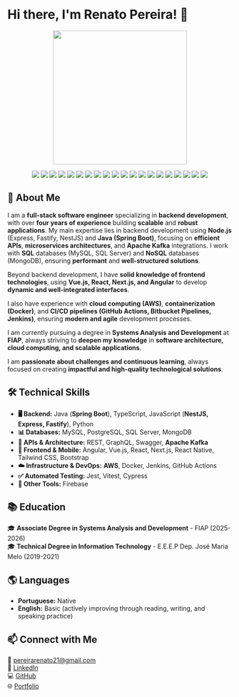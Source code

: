 # Hi there, I'm Renato Pereira! 👋 

<p align="center">
  <img src="https://media4.giphy.com/media/v1.Y2lkPTc5MGI3NjExa2J2NHlvYXJpenpueWJlaWVqOGdlYTZxbHVlNGVjemM5cmZjdjFqeCZlcD12MV9pbnRlcm5hbF9naWZfYnlfaWQmY3Q9Zw/3oKIPnAiaMCws8nOsE/giphy.gif" width="300"/>
</p>

<p align="center">
  <img src="https://img.shields.io/badge/JavaScript-F7DF1E?style=for-the-badge&logo=javascript&logoColor=black"/>
  <img src="https://img.shields.io/badge/TypeScript-3178C6?style=for-the-badge&logo=typescript&logoColor=white"/>
  <img src="https://img.shields.io/badge/Java-ED8B00?style=for-the-badge&logo=openjdk&logoColor=white"/>
  <img src="https://img.shields.io/badge/Python-3776AB?style=for-the-badge&logo=python&logoColor=white"/>
  <img src="https://img.shields.io/badge/Vue.js-4FC08D?style=for-the-badge&logo=vue.js&logoColor=white"/>
  <img src="https://img.shields.io/badge/React-61DAFB?style=for-the-badge&logo=react&logoColor=black"/>
  <img src="https://img.shields.io/badge/Next.js-000000?style=for-the-badge&logo=nextdotjs&logoColor=white"/>
  <img src="https://img.shields.io/badge/Angular-DD0031?style=for-the-badge&logo=angular&logoColor=white"/>
  <img src="https://img.shields.io/badge/Node.js-43853D?style=for-the-badge&logo=node.js&logoColor=white"/>
  <img src="https://img.shields.io/badge/NestJS-E0234E?style=for-the-badge&logo=nestjs&logoColor=white"/>
  <img src="https://img.shields.io/badge/Spring%20Boot-6DB33F?style=for-the-badge&logo=spring-boot&logoColor=white"/>
  <img src="https://img.shields.io/badge/MySQL-4479A1?style=for-the-badge&logo=mysql&logoColor=white"/>
  <img src="https://img.shields.io/badge/MongoDB-4EA94B?style=for-the-badge&logo=mongodb&logoColor=white"/>
  <img src="https://img.shields.io/badge/PostgreSQL-316192?style=for-the-badge&logo=postgresql&logoColor=white"/>
  <img src="https://img.shields.io/badge/Docker-2496ED?style=for-the-badge&logo=docker&logoColor=white"/>
  <img src="https://img.shields.io/badge/AWS-232F3E?style=for-the-badge&logo=amazon-aws&logoColor=white"/>
  <img src="https://img.shields.io/badge/GraphQL-E10098?style=for-the-badge&logo=graphql&logoColor=white"/>
  <img src="https://img.shields.io/badge/Swagger-85EA2D?style=for-the-badge&logo=swagger&logoColor=black"/>
  <img src="https://img.shields.io/badge/Jenkins-D24939?style=for-the-badge&logo=jenkins&logoColor=white"/>
  <img src="https://img.shields.io/badge/CI%2FCD-4B8BBE?style=for-the-badge&logo=githubactions&logoColor=white"/>
</p>

## 🚀 About Me

I am a **full-stack software engineer** specializing in **backend development**, with over **four years of experience** building **scalable** and **robust applications**. My main expertise lies in backend development using **Node.js** (Express, Fastify, NestJS) and **Java (Spring Boot)**, focusing on **efficient APIs**, **microservices architectures**, and **Apache Kafka** integrations. I work with **SQL** databases (MySQL, SQL Server) and **NoSQL** databases (MongoDB), ensuring **performant** and **well-structured solutions**.  

Beyond backend development, I have **solid knowledge of frontend technologies**, using **Vue.js, React, Next.js, and Angular** to develop **dynamic and well-integrated interfaces**.  

I also have experience with **cloud computing (AWS)**, **containerization (Docker)**, and **CI/CD pipelines (GitHub Actions, Bitbucket Pipelines, Jenkins)**, ensuring **modern and agile** development processes.  

I am currently pursuing a degree in **Systems Analysis and Development** at **FIAP**, always striving to **deepen my knowledge** in **software architecture, cloud computing, and scalable applications**.  

I am **passionate about challenges and continuous learning**, always focused on creating **impactful and high-quality technological solutions**.

## 🛠️ Technical Skills

- **🖥️ Backend:** Java (**Spring Boot**), TypeScript, JavaScript (**NestJS, Express, Fastify**), Python  
- **📊 Databases:** MySQL, PostgreSQL, SQL Server, MongoDB  
- **🔗 APIs & Architecture:** REST, GraphQL, Swagger, **Apache Kafka**  
- **🎨 Frontend & Mobile:** Angular, Vue.js, React, Next.js, React Native, Tailwind CSS, Bootstrap  
- **☁️ Infrastructure & DevOps:** **AWS**, Docker, Jenkins, GitHub Actions  
- **✅ Automated Testing:** Jest, Vitest, Cypress  
- **📌 Other Tools:** Firebase  

## 📚 Education

🎓 **Associate Degree in Systems Analysis and Development** - FIAP (2025-2026)  
🎓 **Technical Degree in Information Technology** - E.E.E.P Dep. José Maria Melo (2019-2021)

## 🌎 Languages

- **Portuguese:** Native
- **English:** Basic (actively improving through reading, writing, and speaking practice)

## 📫 Connect with Me

📧 pereirarenato21@gmail.com  
🔗 [LinkedIn](https://www.linkedin.com/in/renato3x)  
💻 [GitHub](https://github.com/renato3x)  
🌐 [Portfolio](https://renato3x.dev)  
